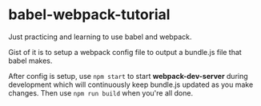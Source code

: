 # babel-webpack-tutorial
Just practicing and learning to use babel and webpack.

Gist of it is to setup a webpack config file to output a bundle.js file that babel makes.

After config is setup, use ```npm start``` to start **webpack-dev-server** during development which will continuously keep bundle.js updated as you make changes. Then use ```npm run build``` when you're all done.
